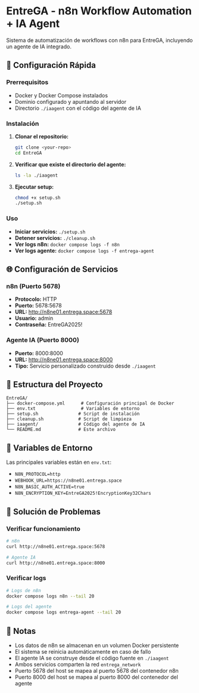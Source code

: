 
# EntreGA - n8n Workflow Automation + IA Agent

Sistema de automatización de workflows con n8n para EntreGA, incluyendo un agente de IA integrado.

## 🚀 Configuración Rápida

### Prerrequisitos
- Docker y Docker Compose instalados
- Dominio configurado y apuntando al servidor
- Directorio `./iaagent` con el código del agente de IA

### Instalación

1. **Clonar el repositorio:**
   ```bash
   git clone <your-repo>
   cd EntreGA
   ```

2. **Verificar que existe el directorio del agente:**
   ```bash
   ls -la ./iaagent
   ```

3. **Ejecutar setup:**
   ```bash
   chmod +x setup.sh
   ./setup.sh
   ```

### Uso

- **Iniciar servicios:** `./setup.sh`
- **Detener servicios:** `./cleanup.sh`
- **Ver logs n8n:** `docker compose logs -f n8n`
- **Ver logs agente:** `docker compose logs -f entrega-agent`

## 🌐 Configuración de Servicios

### n8n (Puerto 5678)
- **Protocolo:** HTTP
- **Puerto:** 5678:5678
- **URL:** http://n8ne01.entrega.space:5678
- **Usuario:** admin
- **Contraseña:** EntreGA2025!

### Agente IA (Puerto 8000)
- **Puerto:** 8000:8000
- **URL:** http://n8ne01.entrega.space:8000
- **Tipo:** Servicio personalizado construido desde `./iaagent`

## 📁 Estructura del Proyecto

```
EntreGA/
├── docker-compose.yml      # Configuración principal de Docker
├── env.txt                 # Variables de entorno
├── setup.sh               # Script de instalación
├── cleanup.sh             # Script de limpieza
├── iaagent/               # Código del agente de IA
└── README.md              # Este archivo
```

## 🔧 Variables de Entorno

Las principales variables están en `env.txt`:

- `N8N_PROTOCOL=http`
- `WEBHOOK_URL=https://n8ne01.entrega.space`
- `N8N_BASIC_AUTH_ACTIVE=true`
- `N8N_ENCRYPTION_KEY=EntreGA2025!EncryptionKey32Chars`

## 🚨 Solución de Problemas

### Verificar funcionamiento
```bash
# n8n
curl http://n8ne01.entrega.space:5678

# Agente IA
curl http://n8ne01.entrega.space:8000
```

### Verificar logs
```bash
# Logs de n8n
docker compose logs n8n --tail 20

# Logs del agente
docker compose logs entrega-agent --tail 20
```

## 📝 Notas

- Los datos de n8n se almacenan en un volumen Docker persistente
- El sistema se reinicia automáticamente en caso de fallo
- El agente IA se construye desde el código fuente en `./iaagent`
- Ambos servicios comparten la red `entrega_network`
- Puerto 5678 del host se mapea al puerto 5678 del contenedor n8n
- Puerto 8000 del host se mapea al puerto 8000 del contenedor del agente

